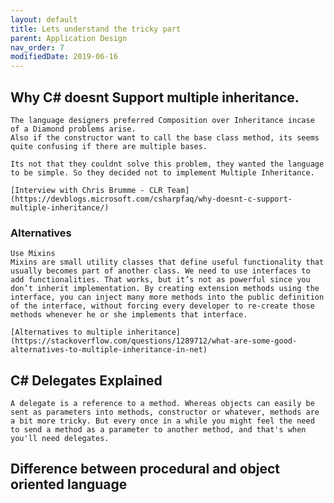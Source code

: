 ```yaml
---
layout: default
title: Lets understand the tricky part
parent: Application Design
nav_order: 7
modifiedDate: 2019-06-16
---
```


## Why C# doesnt Support multiple inheritance.
    The language designers preferred Composition over Inheritance incase of a Diamond problems arise. 
    Also if the constructor want to call the base class method, its seems quite confusing if there are multiple bases. 

    Its not that they couldnt solve this problem, they wanted the language to be simple. So they decided not to implement Multiple Inheritance. 

    [Interview with Chris Brumme - CLR Team](https://devblogs.microsoft.com/csharpfaq/why-doesnt-c-support-multiple-inheritance/)
### Alternatives
    Use Mixins
    Mixins are small utility classes that define useful functionality that usually becomes part of another class. We need to use interfaces to add functionalities. That works, but it’s not as powerful since you don’t inherit implementation. By creating extension methods using the interface, you can inject many more methods into the public definition of the interface, without forcing every developer to re-create those methods whenever he or she implements that interface.

    [Alternatives to multiple inheritance](https://stackoverflow.com/questions/1289712/what-are-some-good-alternatives-to-multiple-inheritance-in-net)


## C# Delegates Explained
    A delegate is a reference to a method. Whereas objects can easily be sent as parameters into methods, constructor or whatever, methods are a bit more tricky. But every once in a while you might feel the need to send a method as a parameter to another method, and that's when you'll need delegates.

## Difference between procedural and object oriented language


